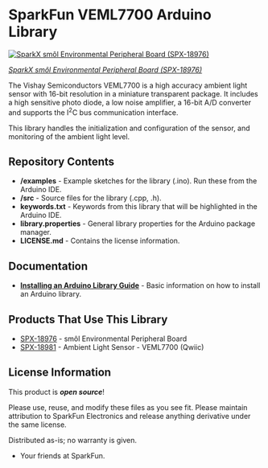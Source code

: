 SparkFun VEML7700 Arduino Library
==============================

[![SparkX smôl Environmental Peripheral Board (SPX-18976)]()](https://www.sparkfun.com/products/18976)

[*SparkX smôl Environmental Peripheral Board (SPX-18976)*](https://www.sparkfun.com/products/18976)

The Vishay Semiconductors VEML7700 is a high accuracy ambient light sensor with 16-bit resolution in a miniature transparent package. It includes a high sensitive photo diode, a low noise amplifier, a 16-bit A/D converter and supports the I<sup>2</sup>C bus communication interface.
  
This library handles the initialization and configuration of the sensor, and monitoring of the ambient light level.

## Repository Contents

* **/examples** - Example sketches for the library (.ino). Run these from the Arduino IDE. 
* **/src** - Source files for the library (.cpp, .h).
* **keywords.txt** - Keywords from this library that will be highlighted in the Arduino IDE. 
* **library.properties** - General library properties for the Arduino package manager. 
* **LICENSE.md** - Contains the license information.

## Documentation

* **[Installing an Arduino Library Guide](https://learn.sparkfun.com/tutorials/installing-an-arduino-library)** - Basic information on how to install an Arduino library.

## Products That Use This Library

* [SPX-18976](https://www.sparkfun.com/products/18976) - smôl Environmental Peripheral Board
* [SPX-18981](https://www.sparkfun.com/products/18981) - Ambient Light Sensor - VEML7700 (Qwiic)

## License Information

This product is _**open source**_!

Please use, reuse, and modify these files as you see fit. Please maintain attribution to SparkFun Electronics and release anything derivative under the same license.

Distributed as-is; no warranty is given.

- Your friends at SparkFun.
